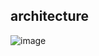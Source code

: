 ## architecture
![image](https://github.com/vtw-developers/camel-kafka-log/assets/116539332/9dbcf0a0-bd3f-4fa4-bbc8-23d4ca64da55)
